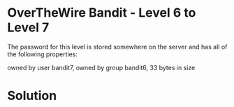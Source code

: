 # OverTheWire Bandit - Level 6 to Level 7
The password for this level is stored somewhere on the server and has all of the following properties:

owned by user bandit7,
owned by group bandit6,
33 bytes in size
# Solution
